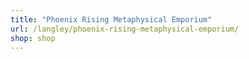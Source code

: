 ```yaml
---
title: "Phoenix Rising Metaphysical Emporium"
url: /langley/phoenix-rising-metaphysical-emporium/
shop: shop
---
```

